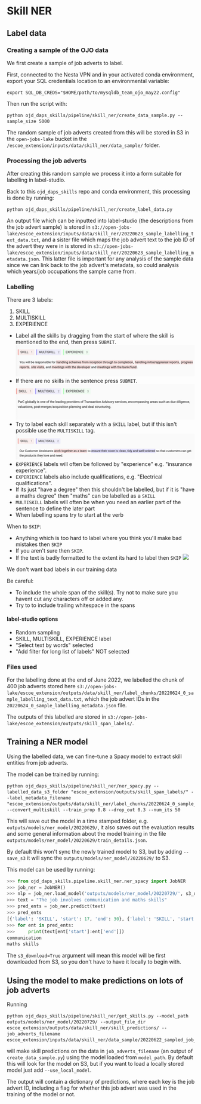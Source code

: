 # Skill NER

## Label data

### Creating a sample of the OJO data

We first create a sample of job adverts to label.

First, connected to the Nesta VPN and in your activated conda environment, export your SQL credentials location to an environmental variable:

```
export SQL_DB_CREDS="$HOME/path/to/mysqldb_team_ojo_may22.config"
```

Then run the script with:

```
python ojd_daps_skills/pipeline/skill_ner/create_data_sample.py --sample_size 5000
```

The random sample of job adverts created from this will be stored in S3 in the `open-jobs-lake` bucket in the `/escoe_extension/inputs/data/skill_ner/data_sample/` folder.

### Processing the job adverts

After creating this random sample we process it into a form suitable for labelling in label-studio.

Back to this `ojd_daps_skills` repo and conda environment, this processing is done by running:

```
python ojd_daps_skills/pipeline/skill_ner/create_label_data.py
```

An output file which can be inputted into label-studio (the descriptions from the job advert sample) is stored in `s3://open-jobs-lake/escoe_extension/inputs/data/skill_ner/20220623_sample_labelling_text_data.txt`, and a sister file which maps the job advert text to the job ID of the advert they were in is stored in `s3://open-jobs-lake/escoe_extension/inputs/data/skill_ner/20220623_sample_labelling_metadata.json`. This latter file is important for any analysis of the sample data since we can link back to the job advert's metadata, so could analysis which years/job occupations the sample came from.

### Labelling

There are 3 labels:

1. SKILL
2. MULTISKILL
3. EXPERIENCE

- Label all the skills by dragging from the start of where the skill is mentioned to the end, then press `SUBMIT`.
  ![](./ner_label_examples/label_eg1.jpg)
- If there are no skills in the sentence press `SUBMIT`.
  ![](./ner_label_examples/label_eg5.jpg)
- Try to label each skill separately with a `SKILL` label, but if this isn't possible use the `MULTISKILL` tag.
  ![](./ner_label_examples/label_eg4.jpg)
- `EXPERIENCE` labels will often be followed by "experience" e.g. "insurance experience".
- `EXPERIENCE` labels also include qualifications, e.g. "Electrical qualifications".
- If its just "have a degree" then this shouldn't be labelled, but if it is "have a maths degree" then "maths" can be labelled as a `SKILL`
- `MULTISKILL` labels will often be when you need an earlier part of the sentence to define the later part
- When labelling spans try to start at the verb

When to `SKIP`:

- Anything which is too hard to label where you think you'll make bad mistakes then `SKIP`
- If you aren't sure then `SKIP`.
- If the text is badly formatted to the extent its hard to label then `SKIP`
  ![](./ner_label_examples/label_eg6.jpg)

We don't want bad labels in our training data

Be careful:

- To include the whole span of the skill(s). Try not to make sure you havent cut any characters off or added any.
- Try to to include trailing whitespace in the spans

#### label-studio options

- Random sampling
- SKILL, MULTISKILL, EXPERIENCE label
- "Select text by words" selected
- "Add filter for long list of labels" NOT selected

### Files used

For the labelling done at the end of June 2022, we labelled the chunk of 400 job adverts stored here `s3://open-jobs-lake/escoe_extension/outputs/data/skill_ner/label_chunks/20220624_0_sample_labelling_text_data.txt`, which the job advert IDs in the `20220624_0_sample_labelling_metadata.json` file.

The outputs of this labelled are stored in `s3://open-jobs-lake/escoe_extension/outputs/skill_span_labels/`.

## Training a NER model

Using the labelled data, we can fine-tune a Spacy model to extract skill entities from job adverts.

The model can be trained by running:

```
python ojd_daps_skills/pipeline/skill_ner/ner_spacy.py --labelled_data_s3_folder "escoe_extension/outputs/skill_span_labels/" --label_metadata_filename "escoe_extension/outputs/data/skill_ner/label_chunks/20220624_0_sample_labelling_metadata.json" --convert_multiskill --train_prop 0.8 --drop_out 0.3 --num_its 50
```

This will save out the model in a time stamped folder, e.g. `outputs/models/ner_model/20220629/`, it also saves out the evaluation results and some general information about the model training in the file `outputs/models/ner_model/20220629/train_details.json`.

By default this won't sync the newly trained model to S3, but by adding `--save_s3` it will sync the `outputs/models/ner_model/20220629/` to S3.

This model can be used by running:

```python
>>> from ojd_daps_skills.pipeline.skill_ner.ner_spacy import JobNER
>>> job_ner = JobNER()
>>> nlp = job_ner.load_model('outputs/models/ner_model/20220729/', s3_download=True)
>>> text = "The job involves communication and maths skills"
>>> pred_ents = job_ner.predict(text)
>>> pred_ents
[{'label': 'SKILL', 'start': 17, 'end': 30}, {'label': 'SKILL', 'start': 35, 'end': 47}]
>>> for ent in pred_ents:
>>>     print(text[ent['start']:ent['end']])
communication
maths skills
```

The `s3_download=True` argument will mean this model will be first downloaded from S3, so you don't have to have it locally to begin with.

## Using the model to make predictions on lots of job adverts

Running

```
python ojd_daps_skills/pipeline/skill_ner/get_skills.py --model_path outputs/models/ner_model/20220729/ --output_file_dir escoe_extension/outputs/data/skill_ner/skill_predictions/ --job_adverts_filename escoe_extension/inputs/data/skill_ner/data_sample/20220622_sampled_job_ads.json
```

will make skill predictions on the data in `job_adverts_filename` (an output of `create_data_sample.py`) using the model loaded from `model_path`. By default this will look for the model on S3, but if you want to load a locally stored model just add `--use_local_model`.

The output will contain a dictionary of predictions, where each key is the job advert ID, including a flag for whether this job advert was used in the training of the model or not.
